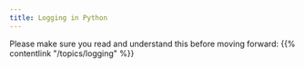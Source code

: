 ```yaml
---
title: Logging in Python
---
```


Please make sure you read and understand this before moving forward: {{% contentlink "/topics/logging" %}}

